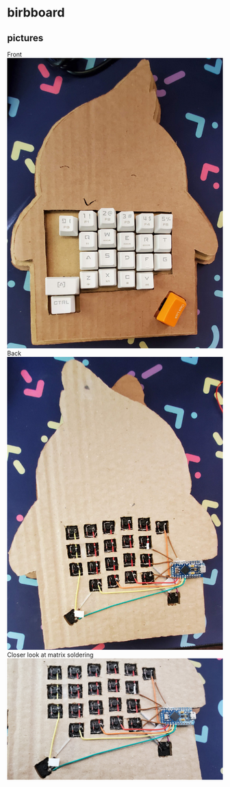 # birbboard

## pictures

Front
![Front](pictures/front.jpg?raw=true "Title")
Back
![Back](pictures/back.jpg?raw=true "Title")
Closer look at matrix soldering
![Matrix](pictures/matrix.jpg?raw=true "Title")

